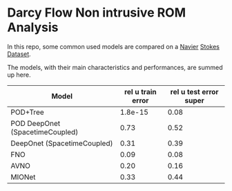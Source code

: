 # Darcy Flow Non intrusive ROM Analysis
In this repo, some common used models are compared on a [Navier](https://github.com/guglielmopadula/PeriodicNavierStokes) [Stokes](https://github.com/guglielmopadula/PeriodicNavierStokes) [Dataset](https://github.com/guglielmopadula/PeriodicNavierStokes).


The models, with their main characteristics and 
performances, are summed up here.


|Model                                 |rel u train error|rel u test error super| 
|--------------------------------------|-----------------|----------------------|
|POD+Tree                              |1.8e-15          |0.08                  |
|POD DeepOnet (SpacetimeCoupled)       |0.73             |0.52                  |
|DeepOnet (SpacetimeCoupled)           |0.31             |0.39                  |
|FNO                                   |0.09             |0.08                  |
|AVNO                                  |0.20             |0.16                  |
|MIONet                                |0.33             |0.44                  |